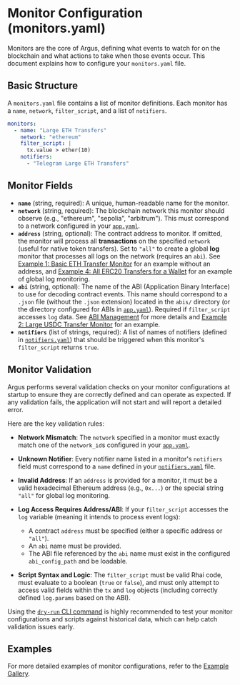 # Monitor Configuration (monitors.yaml)

Monitors are the core of Argus, defining what events to watch for on the blockchain and what actions to take when those events occur. This document explains how to configure your `monitors.yaml` file.

## Basic Structure

A `monitors.yaml` file contains a list of monitor definitions. Each monitor has a `name`, `network`, `filter_script`, and a list of `notifiers`.

```yaml
monitors:
  - name: "Large ETH Transfers"
    network: "ethereum"
    filter_script: |
      tx.value > ether(10)
    notifiers:
      - "Telegram Large ETH Transfers"
```

## Monitor Fields

*   **`name`** (string, required): A unique, human-readable name for the monitor.
*   **`network`** (string, required): The blockchain network this monitor should observe (e.g., "ethereum", "sepolia", "arbitrum"). This must correspond to a network configured in your [`app.yaml`](./app_yaml.md).
*   **`address`** (string, optional): The contract address to monitor. If omitted, the monitor will process all **transactions** on the specified `network` (useful for native token transfers). Set to `"all"` to create a global **log** monitor that processes all logs on the network (requires an `abi`). See [Example 1: Basic ETH Transfer Monitor](../examples/1_basic_eth_transfer/README.md) for an example without an address, and [Example 4: All ERC20 Transfers for a Wallet](../examples/4_all_erc20_transfers_for_eoa/README.md) for an example of global log monitoring.
*   **`abi`** (string, optional): The name of the ABI (Application Binary Interface) to use for decoding contract events. This name should correspond to a `.json` file (without the `.json` extension) located in the `abis/` directory (or the directory configured for ABIs in [`app.yaml`](./app_yaml.md)). Required if `filter_script` accesses `log` data. See [ABI Management](./config_abis.md) for more details and [Example 2: Large USDC Transfer Monitor](../examples/2_large_usdc_transfer/README.md) for an example.
*   **`notifiers`** (list of strings, required): A list of names of notifiers (defined in [`notifiers.yaml`](./notifiers_yaml.md)) that should be triggered when this monitor's `filter_script` returns `true`.

## Monitor Validation

Argus performs several validation checks on your monitor configurations at startup to ensure they are correctly defined and can operate as expected. If any validation fails, the application will not start and will report a detailed error.

Here are the key validation rules:

*   **Network Mismatch**: The `network` specified in a monitor must exactly match one of the `network_id`s configured in your [`app.yaml`](./app_yaml.md).

*   **Unknown Notifier**: Every notifier name listed in a monitor's `notifiers` field must correspond to a `name` defined in your [`notifiers.yaml`](./notifiers_yaml.md) file.

*   **Invalid Address**: If an `address` is provided for a monitor, it must be a valid hexadecimal Ethereum address (e.g., `0x...`) or the special string `"all"` for global log monitoring.

*   **Log Access Requires Address/ABI**: If your `filter_script` accesses the `log` variable (meaning it intends to process event logs):
    *   A contract `address` must be specified (either a specific address or `"all"`).
    *   An `abi` name must be provided.
    *   The ABI file referenced by the `abi` name must exist in the configured `abi_config_path` and be loadable.

*   **Script Syntax and Logic**: The `filter_script` must be valid Rhai code, must evaluate to a boolean (`true` or `false`), and must only attempt to access valid fields within the `tx` and `log` objects (including correctly defined `log.params` based on the ABI).

Using the [`dry-run` CLI command](../operations/cli.md#dry-run-mode) is highly recommended to test your monitor configurations and scripts against historical data, which can help catch validation issues early.

## Examples

For more detailed examples of monitor configurations, refer to the [Example Gallery](../examples/gallery.md).
